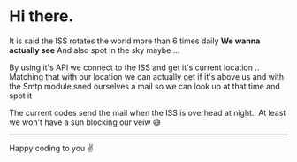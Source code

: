# Hi there. 
It is said the ISS rotates the world more than 6 times daily 
**We wanna actually see**
And also spot in the sky maybe ... 

By using it's API we connect to the ISS and get it's current location .. 
Matching that with our location we can actually get if it's above us and with the Smtp module sned ourselves a mail so we can look up at that time and spot it 

The current codes send the mail when the ISS is overhead at night.. 
At least we won't have a sun blocking our veiw 😅

---
Happy coding to you ✌️
